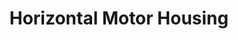 ---
title: "Horizontal Motor Housing"
slug: "horizontal-motor-housing"
description: "These housings protect the X1, X2, and Y motors from rain."
price: $8.00
quantity:
  standard: 3
  xl: 3
specs:
  material: Gray UV stabilized ABS
internal-specs:
  internal part name: Motor Housing - Horizontal, 50mm
  rev: A
  vendor: LDO
  cost: $1.28
  component tests: Plastic Part Tests
  notes: ---
---